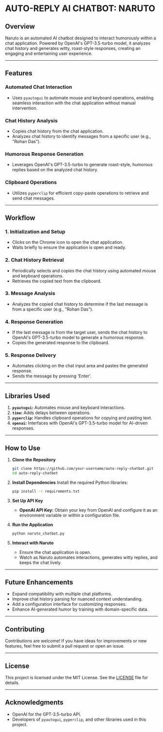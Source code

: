 # AUTO-REPLY AI CHATBOT: NARUTO

## Overview

Naruto is an automated AI chatbot designed to interact humorously within a chat application. Powered by OpenAI's GPT-3.5-turbo model, it analyzes chat history and generates witty, roast-style responses, creating an engaging and entertaining user experience.

---

## Features

### Automated Chat Interaction

* Uses `pyautogui` to automate mouse and keyboard operations, enabling seamless interaction with the chat application without manual intervention.

### Chat History Analysis

* Copies chat history from the chat application.
* Analyzes chat history to identify messages from a specific user (e.g., "Rohan Das").

### Humorous Response Generation

* Leverages OpenAI's GPT-3.5-turbo to generate roast-style, humorous replies based on the analyzed chat history.

### Clipboard Operations

* Utilizes `pyperclip` for efficient copy-paste operations to retrieve and send chat messages.

---

## Workflow

### 1. Initialization and Setup

* Clicks on the Chrome icon to open the chat application.
* Waits briefly to ensure the application is open and ready.

### 2. Chat History Retrieval

* Periodically selects and copies the chat history using automated mouse and keyboard operations.
* Retrieves the copied text from the clipboard.

### 3. Message Analysis

* Analyzes the copied chat history to determine if the last message is from a specific user (e.g., "Rohan Das").

### 4. Response Generation

* If the last message is from the target user, sends the chat history to OpenAI's GPT-3.5-turbo model to generate a humorous response.
* Copies the generated response to the clipboard.

### 5. Response Delivery

* Automates clicking on the chat input area and pastes the generated response.
* Sends the message by pressing 'Enter'.

---

## Libraries Used

1. **`pyautogui`:** Automates mouse and keyboard interactions.
2. **`time`:** Adds delays between operations.
3. **`pyperclip`:** Handles clipboard operations for copying and pasting text.
4. **`openai`:** Interfaces with OpenAI's GPT-3.5-turbo model for AI-driven responses.

---

## How to Use

1. **Clone the Repository**

   ```bash
   git clone https://github.com/your-username/auto-reply-chatbot.git
   cd auto-reply-chatbot
   ```

2. **Install Dependencies**
   Install the required Python libraries:

   ```bash
   pip install -r requirements.txt
   ```

3. **Set Up API Key**

   * **OpenAI API Key:** Obtain your key from OpenAI and configure it as an environment variable or within a configuration file.

4. **Run the Application**

   ```bash
   python naruto_chatbot.py
   ```

5. **Interact with Naruto**

   * Ensure the chat application is open.
   * Watch as Naruto automates interactions, generates witty replies, and keeps the chat lively.

---

## Future Enhancements

* Expand compatibility with multiple chat platforms.
* Improve chat history parsing for nuanced context understanding.
* Add a configuration interface for customizing responses.
* Enhance AI-generated humor by training with domain-specific data.

---

## Contributing

Contributions are welcome! If you have ideas for improvements or new features, feel free to submit a pull request or open an issue.

---

## License

This project is licensed under the MIT License. See the [LICENSE](LICENSE) file for details.

---

## Acknowledgments

* OpenAI for the GPT-3.5-turbo API.
* Developers of `pyautogui`, `pyperclip`, and other libraries used in this project.
